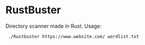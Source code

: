 # RustBuster
Directory scanner made in Rust.
Usage:
```
 ./Rustbuster https://www.website.com/ wordlist.txt
```
